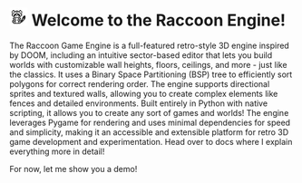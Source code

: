 # ![r](raccoony.png) Welcome to the Raccoon Engine!

The Raccoon Game Engine is a full-featured retro-style 3D engine inspired by DOOM, including an intuitive sector-based editor that lets you build worlds with customizable wall heights, floors, ceilings, and more - just like the classics. It uses a Binary Space Partitioning (BSP) tree to efficiently sort polygons for correct rendering order. The engine supports directional sprites and textured walls, allowing you to create complex elements like fences and detailed environments. Built entirely in Python with native scripting, it allows you to create any sort of games and worlds! The engine leverages Pygame for rendering and uses minimal dependencies for speed and simplicity, making it an accessible and extensible platform for retro 3D game development and experimentation. Head over to docs where I explain everything more in detail!

For now, let me show you a demo!




